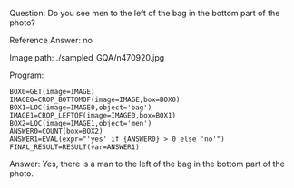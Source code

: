 Question: Do you see men to the left of the bag in the bottom part of the photo?

Reference Answer: no

Image path: ./sampled_GQA/n470920.jpg

Program:

```
BOX0=GET(image=IMAGE)
IMAGE0=CROP_BOTTOMOF(image=IMAGE,box=BOX0)
BOX1=LOC(image=IMAGE0,object='bag')
IMAGE1=CROP_LEFTOF(image=IMAGE0,box=BOX1)
BOX2=LOC(image=IMAGE1,object='men')
ANSWER0=COUNT(box=BOX2)
ANSWER1=EVAL(expr="'yes' if {ANSWER0} > 0 else 'no'")
FINAL_RESULT=RESULT(var=ANSWER1)
```
Answer: Yes, there is a man to the left of the bag in the bottom part of the photo.

